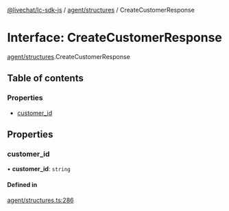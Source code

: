 [@livechat/lc-sdk-js](../README.md) / [agent/structures](../modules/agent_structures.md) / CreateCustomerResponse

# Interface: CreateCustomerResponse

[agent/structures](../modules/agent_structures.md).CreateCustomerResponse

## Table of contents

### Properties

- [customer\_id](agent_structures.CreateCustomerResponse.md#customer_id)

## Properties

### customer\_id

• **customer\_id**: `string`

#### Defined in

[agent/structures.ts:286](https://github.com/livechat/lc-sdk-js/blob/a3fdde0/src/agent/structures.ts#L286)
